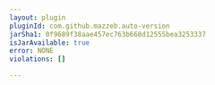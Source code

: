```yaml
---
layout: plugin
pluginId: com.github.mazzeb.auto-version
jarSha1: 0f9689f38aae457ec763b668d12555bea3253337
isJarAvailable: true
error: NONE
violations: []

---
```

